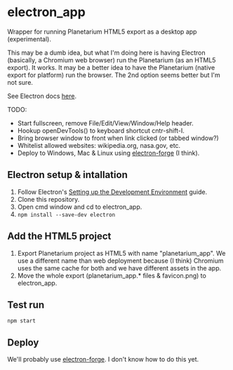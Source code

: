 # electron_app
Wrapper for running Planetarium HTML5 export as a desktop app (experimental).

This may be a dumb idea, but what I'm doing here is having Electron (basically, a Chromium web browser) run the Planetarium (as an HTML5 export). It works. It may be a better idea to have the Planetarium (native export for platform) run the browser. The 2nd option seems better but I'm not sure.

See Electron docs [here](https://www.electronjs.org/docs).

TODO:
* Start fullscreen, remove File/Edit/View/Window/Help header.
* Hookup openDevTools() to keyboard shortcut cntr-shift-I.
* Bring browser window to front when link clicked (or tabbed window?)
* Whitelist allowed websites: wikipedia.org, nasa.gov, etc.
* Deploy to Windows, Mac & Linux using [electron-forge](https://www.electronjs.org/docs/tutorial/boilerplates-and-clis#electron-forge) (I think).

## Electron setup & intallation
1. Follow Electron's [Setting up the Development Environment](https://www.electronjs.org/docs) guide.
2. Clone this repository.
3. Open cmd window and cd to electron_app.
4. `npm install --save-dev electron`
## Add the HTML5 project
1. Export Planetarium project as HTML5 with name "planetarium_app". We use a different name than web deployment because (I think) Chromium uses the same cache for both and we have different assets in the app.
2. Move the whole export (planetarium_app.\* files & favicon.png) to electron_app.
## Test run
`npm start`
## Deploy
We'll probably use [electron-forge](https://www.electronjs.org/docs/tutorial/boilerplates-and-clis#electron-forge). I don't know how to do this yet. 
